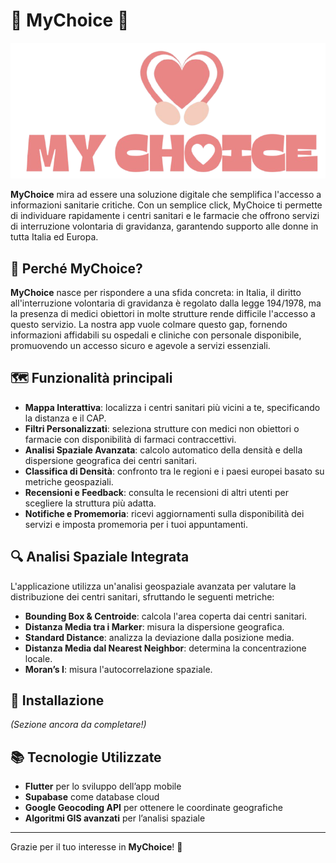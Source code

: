 # 🩷 MyChoice 🩷
![Logo di MyChoice](develop/assets/images/logo_grande.png)

**MyChoice** mira ad essere una soluzione digitale che semplifica l'accesso a informazioni sanitarie critiche. Con un semplice click, MyChoice ti permette di individuare rapidamente i centri sanitari e le farmacie che offrono servizi di interruzione volontaria di gravidanza, garantendo supporto alle donne in tutta Italia ed Europa.

## 🌟 Perché MyChoice?
**MyChoice** nasce per rispondere a una sfida concreta: in Italia, il diritto all'interruzione volontaria di gravidanza è regolato dalla legge 194/1978, ma la presenza di medici obiettori in molte strutture rende difficile l'accesso a questo servizio. La nostra app vuole colmare questo gap, fornendo informazioni affidabili su ospedali e cliniche con personale disponibile, promuovendo un accesso sicuro e agevole a servizi essenziali.

## 🗺️ Funzionalità principali
- **Mappa Interattiva**: localizza i centri sanitari più vicini a te, specificando la distanza e il CAP.
- **Filtri Personalizzati**: seleziona strutture con medici non obiettori o farmacie con disponibilità di farmaci contraccettivi.
- **Analisi Spaziale Avanzata**: calcolo automatico della densità e della dispersione geografica dei centri sanitari.
- **Classifica di Densità**: confronto tra le regioni e i paesi europei basato su metriche geospaziali.
- **Recensioni e Feedback**: consulta le recensioni di altri utenti per scegliere la struttura più adatta.
- **Notifiche e Promemoria**: ricevi aggiornamenti sulla disponibilità dei servizi e imposta promemoria per i tuoi appuntamenti.

## 🔍 Analisi Spaziale Integrata
L'applicazione utilizza un'analisi geospaziale avanzata per valutare la distribuzione dei centri sanitari, sfruttando le seguenti metriche:

- **Bounding Box & Centroide**: calcola l'area coperta dai centri sanitari.
- **Distanza Media tra i Marker**: misura la dispersione geografica.
- **Standard Distance**: analizza la deviazione dalla posizione media.
- **Distanza Media dal Nearest Neighbor**: determina la concentrazione locale.
- **Moran’s I**: misura l'autocorrelazione spaziale.

## 🚀 Installazione
*(Sezione ancora da completare!)*

## 📚 Tecnologie Utilizzate
- **Flutter** per lo sviluppo dell’app mobile
- **Supabase** come database cloud
- **Google Geocoding API** per ottenere le coordinate geografiche
- **Algoritmi GIS avanzati** per l’analisi spaziale

---

Grazie per il tuo interesse in **MyChoice**! 🩷
